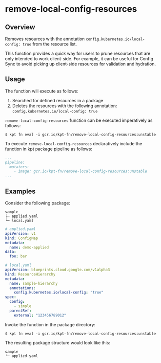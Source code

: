 # remove-local-config-resources

## Overview

<!--mdtogo:Short-->

Removes resources with the annotation `config.kubernetes.io/local-config: true` from the resource list.

<!--mdtogo-->

This function provides a quick way for users to prune resources that are only intended to work client-side.
For example, it can be useful for Config Sync to avoid picking up client-side resources for validation and hydration.

<!--mdtogo:Long-->

## Usage

The function will execute as follows:

1. Searched for defined resources in a package
2. Deletes the resources with the following annotation:
   `config.kubernetes.io/local-config: true`

`remove-local-config-resources` function can be executed imperatively as follows:

```shell
$ kpt fn eval -i gcr.io/kpt-fn/remove-local-config-resources:unstable
```

To execute `remove-local-config-resources` declaratively include the function in kpt package pipeline as follows:
```yaml
...
pipeline:
  mutators:
    - image: gcr.io/kpt-fn/remove-local-config-resources:unstable
...
```

<!--mdtogo-->

## Examples

<!--mdtogo:Examples-->

Consider the following package:

```
sample
├─ applied.yaml
└─ local.yaml
```

```yaml
# applied.yaml
apiVersion: v1
kind: ConfigMap
metadata:
  name: demo-applied
data:
  foo: bar
```

```yaml
# local.yaml
apiVersion: blueprints.cloud.google.com/v1alpha3
kind: ResourceHierarchy
metadata:
  name: sample-hierarchy
  annotations:
    config.kubernetes.io/local-config: "true"
spec:
  config:
    - simple
  parentRef:
    external: "123456789012"
```

Invoke the function in the package directory:

```shell
$ kpt fn eval -i gcr.io/kpt-fn/remove-local-config-resources:unstable
```

The resulting package structure would look like this:

```
sample
└─ applied.yaml
```
